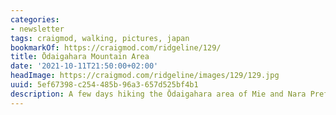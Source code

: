 ```yaml
---
categories:
- newsletter
tags: craigmod, walking, pictures, japan
bookmarkOf: https://craigmod.com/ridgeline/129/
title: Ōdaigahara Mountain Area
date: '2021-10-11T21:50:00+02:00'
headImage: https://craigmod.com/ridgeline/images/129/129.jpg
uuid: 5ef67398-c254-485b-96a3-657d525bf4b1
description: A few days hiking the Ōdaigahara area of Mie and Nara Prefectures
---
```

